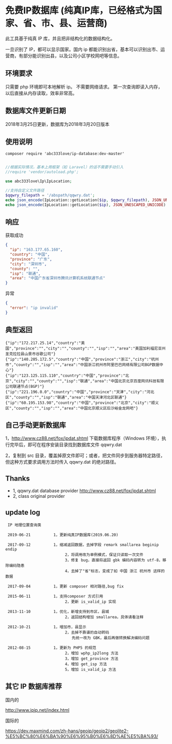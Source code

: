 # 免费IP数据库 (纯真IP库，已经格式为国家、省、市、县、运营商)

此工具基于纯真 IP 库，并且把非结构化的数据结构化。

一旦识别了 IP，都可以显示国家。国内 ip 都能识别出省，基本可以识别出市、运营商，有部分能识别出县，以及公司小区学校网吧等信息。

## 环境要求

只需要 php 环境即可本地解析 ip。
不需要网络请求。
第一次查询即读入内存，以后直接从内存读取，效率非常高。

## 数据库文件更新日期

2018年3月25日更新，数据库为2018年3月20日版本

## 使用说明

```
composer require 'abc333love/ip-database:dev-master'
```

```php

//根据实际情况，基本上用框架（如 Laravel）的话不需要手动引入
//require 'vendor/autoload.php';

use abc333love\Ip\IpLocation;

//支持自定义文件路径
$qqwry_filepath = '/abspath/qqwry.dat';
echo json_encode(IpLocation::getLocation($ip, $qqwry_filepath), JSON_UNESCAPED_UNICODE) . "\n";
echo json_encode(IpLocation::getLocation($ip), JSON_UNESCAPED_UNICODE) . "\n";

```

## 响应

获取成功
```json
{
  "ip": "163.177.65.160",
  "country": "中国",
  "province": "广东",
  "city": "深圳市",
  "county": "",
  "isp": "联通",
  "area": "中国广东省深圳市腾讯计算机系统联通节点"
}
```

异常
```json
{
  "error": "ip invalid"
}
```

## 典型返回
```
{"ip":"172.217.25.14","country":"美国","province":"","city":"","county":"","isp":"","area":"美国加利福尼亚州圣克拉拉县山景市谷歌公司"}
{"ip":"140.205.172.5","country":"中国","province":"浙江","city":"杭州市","county":"","isp":"","area":"中国浙江杭州市阿里巴巴网络有限公司BGP数据中心"}
{"ip":"123.125.115.110","country":"中国","province":"北京","city":"","county":"","isp":"联通","area":"中国北京北京百度网讯科技有限公司联通节点(BGP)"}
{"ip":"221.196.0.0","country":"中国","province":"天津","city":"河北区","county":"","isp":"联通","area":"中国天津河北区联通"}
{"ip":"60.195.153.98","country":"中国","province":"北京","city":"顺义区","county":"","isp":"","area":"中国北京顺义区后沙峪金龙网吧"}
```

## 自己手动更新数据库

1，http://www.cz88.net/fox/ipdat.shtml
下载数据库程序（Windows 环境），执行完毕后，即可在程序安装目录找到数据库文件 qqwry.dat

2，复制到 src 目录，覆盖掉原文件即可；或者，把文件同步到服务器特定路径，但这种方式要求调用方法时传入
 qqwry.dat 的绝对路径。

## Thanks

+ 1, qqwry.dat database provider http://www.cz88.net/fox/ipdat.shtml
+ 2, class original provider 


## update log

```
 IP 地理位置查询类
 
 2019-06-21          1，更新纯真IP数据库(2019.06.20)

 2017-09-12          1，缩减返回数据，去掉字段 remark smallarea beginip endip
                          2，将调用改为单例模式，保证只读取一次文件
                          3，修复 bug，直接将返回 gbk 编码内容转为 utf-8，移除编码隐患
                          4，去掉了"省"标志，变成了如 中国 浙江 杭州市 这样的数据

 2017-09-04          1，更新 composer 相对路径,bug fix

 2015-06-11          1，支持composer 方式引用
                          2，更新 is_valid_ip 实现

 2013-11-10          1，优化，新增支持到市区，县城
                          2，返回结构增加 smallarea，具体请看注释

 2012-10-21          1，增加市，县显示
                          2，去掉不靠谱的自动转码
                             先统一改为 GBK，最后再做转换解决编码问题

 2012-08-15          1，更新为 PHP5 的规范
                          2，增加 wphp_ip2long 方法
                          3，增加 get_province 方法
                          4，增加 get_isp 方法
                          5，增加 is_valid_ip 方法

```

## 其它 IP 数据库推荐

国内的

http://www.ipip.net/index.html

国际的

https://dev.maxmind.com/zh-hans/geoip/geoip2/geolite2-%E5%BC%80%E6%BA%90%E6%95%B0%E6%8D%AE%E5%BA%93/


